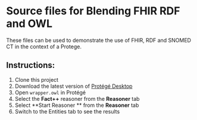 # Source files for Blending FHIR RDF and OWL

These files can be used to demonstrate the use of FHIR, RDF and SNOMED CT in the context of a Protege.

## Instructions:
1. Clone this project
2. Download the latest version of [Protégé Desktop](http://protege.stanford.edu/products.php#desktop-protege)
3. Open ```wrapper.owl``` in Protégé 
4. Select the **Fact++** reasoner from the **Reasoner** tab
5. Select **Start Reasoner ** from the **Reasoner** tab
6. Switch to the Entities tab to see the results

